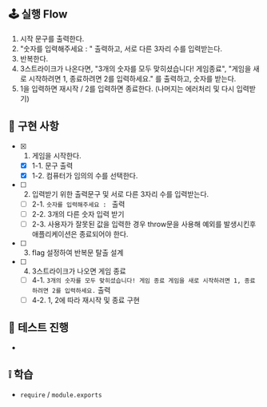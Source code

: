 ## 🕹 실행 Flow

1. 시작 문구를 출력한다.
2. "숫자를 입력해주세요 : " 출력하고, 서로 다른 3자리 수를 입력받는다.
3. 반복한다.
4. 3스트라이크가 나온다면, "3개의 숫자를 모두 맞히셨습니다! 게임종료", "게임을 새로 시작하려면 1, 종료하려면 2를 입력하세요." 를 출력하고, 숫자를 받는다.
5. 1을 입력하면 재시작 / 2를 입력하면 종료한다. (나머지는 에러처리 및 다시 입력받기)

## 🛒 구현 사항

- [x] 1. 게임을 시작한다.
  - [x] 1-1. 문구 출력
  - [x] 1-2. 컴퓨터가 임의의 수를 선택한다.
- [ ] 2. 입력받기 위한 출력문구 및 서로 다른 3자리 수를 입력받는다.
  - [ ] 2-1. `숫자를 입력해주세요 : ` 출력
  - [ ] 2-2. 3개의 다른 숫자 입력 받기
  - [ ] 2-3. 사용자가 잘못된 값을 입력한 경우 throw문을 사용해 예외를 발생시킨후 애플리케이션은 종료되어야 한다.
- [ ] 3. flag 설정하여 반복문 탈출 설계
- [ ] 4. 3스트라이크가 나오면 게임 종료
  - [ ] 4-1. `3개의 숫자를 모두 맞히셨습니다! 게임 종료 게임을 새로 시작하려면 1, 종료하려면 2를 입력하세요.` 출력
  - [ ] 4-2. 1, 2에 따라 재시작 및 종료 구현

## 🧩 테스트 진행

-

## ❕ 학습

- `require` / `module.exports`
